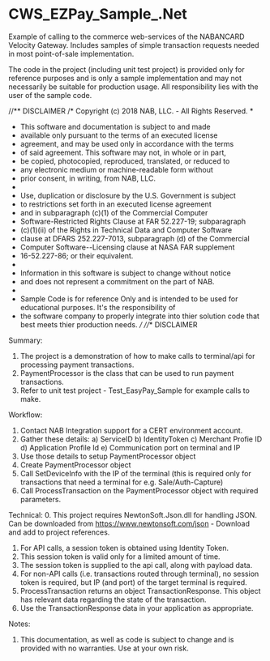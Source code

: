 # CWS_EZPay_Sample_.Net
Example of calling to the commerce web-services of the NABANCARD Velocity Gateway.  Includes samples of simple transaction requests needed in most point-of-sale implementation.

The code in the project (including unit test project) is provided only for reference purposes and is only a sample implementation
and may not necessarily be suitable for production usage. All responsibility lies with the user of the sample code.

//** DISCLAIMER
/* Copyright (c) 2018 NAB, LLC. - All Rights Reserved.
 *
 * This software and documentation is subject to and made
 * available only pursuant to the terms of an executed license
 * agreement, and may be used only in accordance with the terms
 * of said agreement. This software may not, in whole or in part,
 * be copied, photocopied, reproduced, translated, or reduced to
 * any electronic medium or machine-readable form without
 * prior consent, in writing, from NAB, LLC.
 *
 * Use, duplication or disclosure by the U.S. Government is subject
 * to restrictions set forth in an executed license agreement
 * and in subparagraph (c)(1) of the Commercial Computer
 * Software-Restricted Rights Clause at FAR 52.227-19; subparagraph
 * (c)(1)(ii) of the Rights in Technical Data and Computer Software
 * clause at DFARS 252.227-7013, subparagraph (d) of the Commercial
 * Computer Software--Licensing clause at NASA FAR supplement
 * 16-52.227-86; or their equivalent.
 *
 * Information in this software is subject to change without notice
 * and does not represent a commitment on the part of NAB.
 * 
 * Sample Code is for reference Only and is intended to be used for educational purposes. It's the responsibility of 
 * the software company to properly integrate into thier solution code that best meets thier production needs. 
*/
//** DISCLAIMER

Summary:
1. The project is a demonstration of how to make calls to terminal/api for processing payment transactions.
2. PaymentProcessor is the class that can be used to run payment transactions.
3. Refer to unit test project - Test_EasyPay_Sample for example calls to make.

Workflow:
1. Contact NAB Integration support for a CERT environment account.
2. Gather these details: a) ServiceID b) IdentityToken c) Merchant Profie ID d) Application Profile Id e) Communication port on terminal and IP
3. Use those details to setup PaymentProcessor object
4. Create PaymentProcessor object
5. Call SetDeviceInfo with the IP of the terminal (this is required only for transactions that need a terminal for e.g. Sale/Auth-Capture)
6. Call ProcessTransaction on the PaymentProcessor object with required parameters.

Technical:
0. This project requires NewtonSoft.Json.dll for handling JSON. Can be downloaded from https://www.newtonsoft.com/json - Download and add to project references.
1. For API calls, a session token is obtained using Identity Token.
2. This session token is valid only for a limited amount of time.
3. The session token is supplied to the api call, along with payload data.
4. For non-API calls (i.e. transactions routed through terminal), no session token is required, but IP (and port) of the target terminal is required.
5. ProcessTransaction returns an object TransactionResponse. This object has relevant data regarding the state of the transaction.
6. Use the TransactionResponse data in your application as appropriate.

Notes:
1. This documentation, as well as code is subject to change and is provided with no warranties. Use at your own risk.